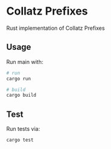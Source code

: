 # Collatz Prefixes

Rust implementation of Collatz Prefixes

## Usage

Run main with:

```sh
# run
cargo run

# build
cargo build
```

## Test

Run tests via:

```sh
cargo test
```
